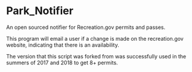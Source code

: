 # Park_Notifier
An open sourced notifier for Recreation.gov permits and passes.

This program will email a user if a change is made on the recreation.gov website, indicating that there is an availability.

The version that this script was forked from was successfully used in the summers of 2017 and 2018 to get 8+ permits. 
